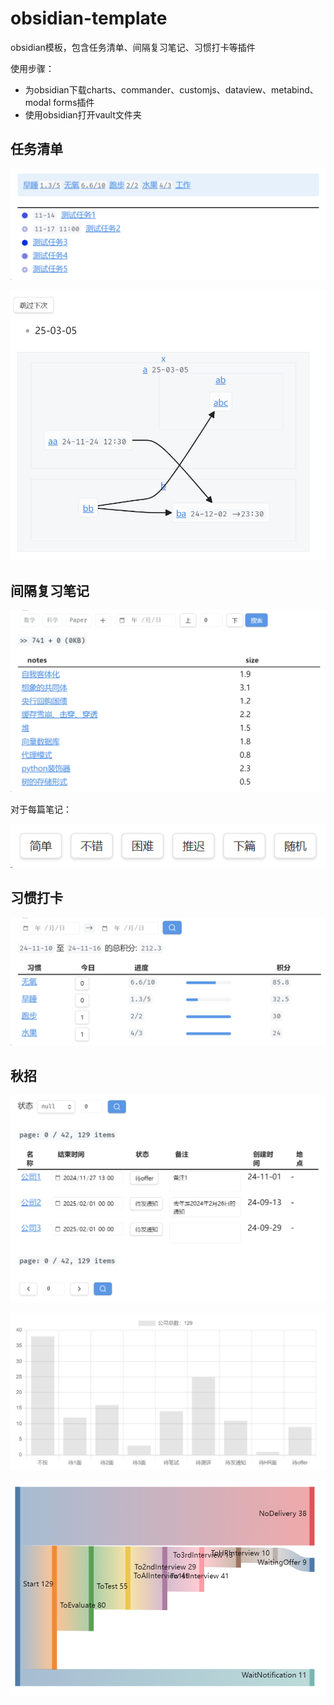 # obsidian-template

obsidian模板，包含任务清单、间隔复习笔记、习惯打卡等插件

使用步骤：

- 为obsidian下载charts、commander、customjs、dataview、metabind、modal forms插件
- 使用obsidian打开vault文件夹

## 任务清单

![image-20241114173905436](assets/image-20241114173905436.png)

![alt text](assets/image-1.png)

## 间隔复习笔记

![image-20241114174134001](assets/image-20241114174134001.png)

对于每篇笔记：

![alt text](assets/image.png)

## 习惯打卡

![image-20241114174752476](assets/image-20241114174752476.png)

## 秋招

![alt text](assets/image-2.png)

![alt text](assets/image-3.png)

![alt text](assets/image-4.png)